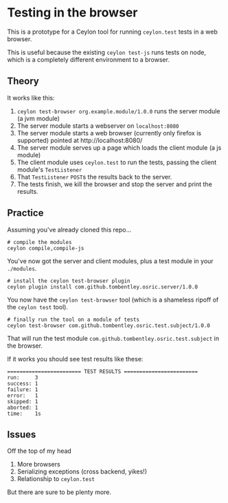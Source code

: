 # Testing in the browser

This is a prototype for a Ceylon tool for running `ceylon.test` tests in a web browser.

This is useful because the existing `ceylon test-js` runs tests on node, which is a completely 
different environment to a browser.

## Theory

It works like this:

1. `ceylon test-browser org.example.module/1.0.0` runs the server module (a jvm module)
2. The server module starts a webserver on `localhost:8080`
3. The server module starts a web browser (currently only firefox is supported)
    pointed at http://localhost:8080/
4. The server module serves up a page which loads the client module (a js module) 
5. The client module uses `ceylon.test` to run the tests, passing the client module's `TestListener`
6. That `TestListener` `POST`s the results back to the server.
7. The tests finish, we kill the browser and stop the server and print the results.

## Practice

Assuming you've already cloned this repo...

    # compile the modules
    ceylon compile,compile-js
    
You've now got the server and client modules, plus a test module in your `./modules`.

    # install the ceylon test-browser plugin 
    ceylon plugin install com.github.tombentley.osric.server/1.0.0
    
You now have the `ceylon test-browser` tool (which is a shameless ripoff of the 
`ceylon test` tool).

    # finally run the tool on a module of tests
    ceylon test-browser com.github.tombentley.osric.test.subject/1.0.0
    
That will run the test module `com.github.tombentley.osric.test.subject` in the browser.

If it works you should see test results like these:

    ======================== TEST RESULTS ========================
    run:     3
    success: 1
    failure: 1
    error:   1
    skipped: 1
    aborted: 1
    time:    1s

## Issues

Off the top of my head

1. More browsers
2. Serializing exceptions (cross backend, yikes!)
3. Relationship to `ceylon.test` 

But there are sure to be plenty more.
